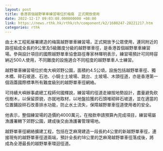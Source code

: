 ```yaml
---
layout: post
title: 香港首個越野單車練習場位於梅窩　正式開放使用
date: 2022-12-17 09:03:08.000000000 +08:00
link: https://news.rthk.hk/rthk/ch/component/k2/1680247-20221217.htm
categories: rthk
---
```


由土木工程拓展署建造的梅窩越野單車練習場，正式開放予公眾使用，連同附近的路徑組成全長約9公里及5級難度分級的越野單車徑，是香港首個越野單車練習場。參與設計項目的國際越野單車協會路徑專家林暉明表示，練習場預計可同時容納近500人使用，不同難度的設施適合不同程度的越野單車人士練習。

越野單車練習場位於南大嶼郊野公園，面積約4.5公頃，設施包括越野單車徑、獨木橋、碎石坡道、石池、小騎士土坡場、跳台、土坡場、木頭徑道，亦是香港第一個涵蓋國際標準所有難度級別的越野單車徑網絡。

可持續大嶼辦事處總工程師何國輝說，練習場的徑道走線按地勢設計，盡量避免砍伐樹木，以保留原貌，亦就地取材，以地盤拾獲的石頭堆砌碎石坡道，並在適當的位置鋪設碎石改善排水功能，防止水土流失，保障越野單車徑道使用者的安全。

他表示，整個練習場的造價約4000萬元，在撥款申請預算內完成項目，練習場屬漁護署轄下郊野公園，建成後交由漁護署管理場地。

越野單車徑網絡擴建工程，包括在芝麻灣建造一段長約4公里的新越野單車徑，連接現有的越野單車徑道兩端，預計全長約18公里的芝麻灣越野單車徑落成後，將成為全港最長的越野單車環迴徑道。
